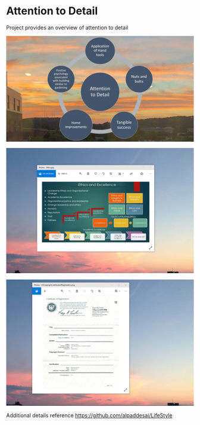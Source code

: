 # Attention to Detail

Project provides an overview of attention to detail

![image](AttentionToDetail.jpg)

![image](EthicsandExcellence.png)

![image](USCopyrightCertificate.png)

Additional details reference https://github.com/alpaddesai/LifeStyle

